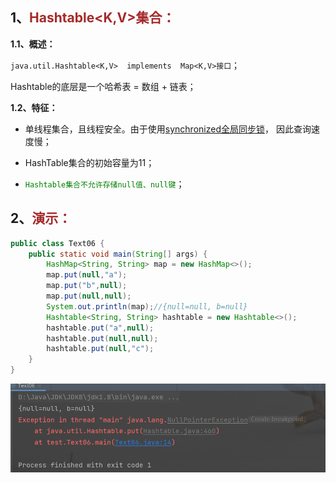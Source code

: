 ## 1、<span style="color:brown">Hashtable<K,V>集合：</span>

**1.1、概述：**

`java.util.Hashtable<K,V>  implements  Map<K,V>接口`；

Hashtable的底层是一个哈希表 = 数组 + 链表； 

**1.2、特征：**

- 单线程集合，且线程安全。由于使用<u>synchronized全局同步锁</u>， 因此查询速度慢；
- HashTable集合的初始容量为11；

- <span style="color:green">`Hashtable集合不允许存储null值、null键`</span>；



## 2、<span style="color:brown">演示：</span>

```java
public class Text06 {
    public static void main(String[] args) {
        HashMap<String, String> map = new HashMap<>();
        map.put(null,"a");
        map.put("b",null);
        map.put(null,null);
        System.out.println(map);//{null=null, b=null}
        Hashtable<String, String> hashtable = new Hashtable<>();
        hashtable.put("a",null);
        hashtable.put(null,null);
        hashtable.put(null,"c");
    }
}
```

![空指针报错](https://raw.githubusercontent.com/root-bine/image/main/Typora-image/HashTable%E7%9A%84%E7%A9%BA%E6%8C%87%E9%92%88%E6%8A%A5%E9%94%99.png)
